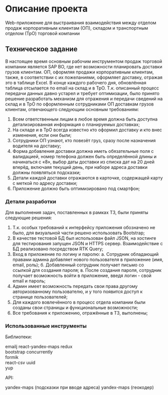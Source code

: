 # Описание проекта

Web-приложение для выстраивания взаимодействия между отделом продаж корпоративным клиентам (ОП), складом и транспортным отделом (ТрО) торговой компании

## Техническое задание

В настоящее время основным рабочим инструментом продаж торговой компании является SAP BO, где нет возможности планировать доставки грузов клиентам. ОП, оформляя продажи корпоративным клиентам, также, в соответствии с их пожеланиями, оформляет доставку, отражая это в таблице Excel. В конце каждого рабочего дня, обновлённая таблица отсылается по email  на склад и в ТрО.
Т.к. описанный процесс передачи данных давно устарел и требует оптимизации, было принято решение разработать механизм для отражения и передачи сведений на склад и в ТрО по оформленным сотрудниками ОП доставкам грузов клиентам, отвечающего следующим основным требованиям:

1.	Всем ответственным лицам в любое время должна быть доступна детализированная информация о планируемых доставках;
2.	На складе и в ТрО всегда известно кто оформил доставку и кто внес изменения, если они были;
3.	Сотрудники ОП узнают, кто повезёт груз, сразу после назначения водителя на доставку;
4.	Форма добавления доставки должна иметь обязательные поля с валидацией, номер телефона должен быть определённой длины и начинаться с «8», 
выбор даты доставки из списка дат на 20 дней вперёд, включаяя текущий день, при наборе адреса доставки должны появляться подсказки;
5.  Детали каждой доставки отражаются в карточке, содержащей карту с меткой по адресу доставки;
6.	Приложение должно быть оптимизировано под смартфон;
	
### Детали разработки

Для выполнения задач, поставленных в рамках ТЗ, были приняты следующие решения:

1. Т.к. особых требований к интерфейсу приложения обозначено не было, для визуальной части решено использовать Bootstrap;
2. В качестве тестовой БД был использован файл JSON, на хостинге для тестирования запущен JSON и HTTPS сервер. Взаимодействие с БД реализовано посредством RTK Query;
4. Вход в приложение по логину и паролю: 
  а. Сотрудник обладающий правами админа добавляет нового пользователя в приложение (имя, email, роль); 
  б. Добавленный сотрудник получает письмо со ссылкой для создания пароля;
  в. После создания пароля, сотрудник получает возможность войти в приложение, введя логин - свой email и пароль;
3. Админ имеет возможность передать свои права другому авторизованному пользователю, и у того появится доступ к странице пользователей;
4. Для каждого вовлечённого в процесс отдела компании были созданы свои страницы и функциональные возможности;
5. Все требования к приложению, отражённые в ТЗ, выполнены; 

### Использованные инструменты

Библиотеки:

emailj
react-yandex-maps
redux  
bootstrap
concurrently   
formik  
react-csv 
uuid   
yup

API:

yandex-maps (подсказки при вводе адреса)
yandex-maps (геокодер)
 
